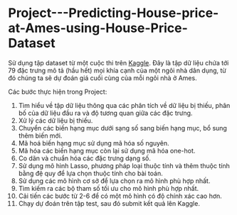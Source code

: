 # Project---Predicting-House-price-at-Ames-using-House-Price-Dataset

Sử dụng tập dataset từ một cuộc thi trên [Kaggle](https://www.kaggle.com/c/house-prices-advanced-regression-techniques/overview/description).
Đây là tập dữ liệu chứa tới 79 đặc trưng mô tả (hầu hết) mọi khía cạnh của một ngôi nhà dân dụng, từ đó chúng ta sẽ dự đoán giá cuối cùng của mỗi ngôi nhà ở Ames. 

Các bước thực hiện trong Project:

1. Tìm hiểu về tập dữ liệu thông qua các phân tích về dữ liệu bị thiếu, phân bố của dữ liệu đầu ra và độ tương quan giữa các đặc trưng.
2. Xử lý các dữ liệu bị thiếu.
3. Chuyển các biến hạng mục dưới sạng số sang biến hạng mục, bổ sung thêm biến mới.
4. Mã hoá biến hạng mục sử dụng mã hóa số nguyên.
5. Mã hóa các biến hạng mục còn lại sử dụng mã hóa one-hot.
6. Co dãn và chuẩn hóa các đặc trưng dạng số.
7. Sử dụng mô hình Lasso, phương pháp loại thuộc tính và thêm thuộc tính bằng đệ quy để lựa chọn thuộc tính cho bài toán.
8. Sử dụng các mô hình cơ sở để lựa chọn ra mô hình phù hợp nhất.
9. Tìm kiếm ra các bộ tham số tối ưu cho mô hình phù hợp nhất.
10. Cải tiến các bước từ 2-6 để có một mô hình có độ chính xác cao hơn.
11. Chạy dự đoán trên tập test, sau đó submit kết quả lên Kaggle.

